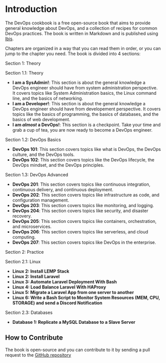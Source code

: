 # Introduction

The DevOps cookbook is a free open-source book that aims to provide general knowledge about DevOps, and a collection of recipes for common DevOps practices. The book is written in Markdown and is published using [Ibis](https://github.com/themsaid/ibis).

Chapters are organized in a way that you can read them in order, or you can jump to the chapter you need. The book is divided into 4 sections:

Section 1: Theory

Section 1.1: Theory
- **I am a SysAdmin!**: This section is about the general knowledge a DevOps engineer should have from system administration perspective. It covers topics like System Administration basics, the Linux command line, and the basics of networking.
- **I am a Developer!**: This section is about the general knowledge a DevOps engineer should have from developement perspective. It covers topics like the basics of programming, the basics of databases, and the basics of web development.
- **I am *almost* a DevOps!**: This section is a checkpoint. Take your time and grab a cup of tea, you are now ready to become a DevOps engineer.

Section 1.2: DevOps Basics
- **DevOps 101**: This section covers topics like what is DevOps, the DevOps culture, and the DevOps tools.
- **DevOps 102**: This section covers topics like the DevOps lifecycle, the DevOps mindset, and the DevOps principles.

Section 1.3: DevOps Advanced
- **DevOps 201**: This section covers topics like continuous integration, continuous delivery, and continuous deployment.
- **DevOps 202**: This section covers topics like infrastructure as code, and configuration management.
- **DevOps 203**: This section covers topics like monitoring, and logging.
- **DevOps 204**: This section covers topics like security, and disaster recovery.
- **DevOps 205**: This section covers topics like containers, orchestration, and microservices.
- **DevOps 206**: This section covers topics like serverless, and cloud computing.
- **DevOps 207**: This section covers topics like DevOps in the enterprise.

Section 2: Practice

Section 2.1: Linux
- **Linux 2: Install LEMP Stack**
- **Linux 2: Install Laravel**
- **Linux 3: Automate Laravel Deployment With Bash**
- **Linux 4: Load Balance Laravel With HAProxy**
- **Linux 5: Migrate a Laravel App from one server to another**
- **Linux 6: Write a Bash Script to Monitor System Resources (MEM, CPU, STORAGE) and send a Discord Notification**

Section 2.3: Databases
- **Database 1: Replicate a MySQL Database to a Slave Server**

## How to Contribute

The book is open-source and you can contribute to it by sending a pull request to the [GitHub repository](https://github.com/denctl/devops-cookbook)